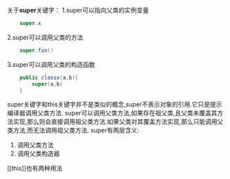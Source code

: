 关于**super**关键字：
1.super可以指向父类的实例变量
```Java
    super.x
```
2.super可以调用父类的方法
```Java
    super.fun()
```
3.super可以调用父类的构造函数
```Java
    public classx(a,b){
        super(a,b)
    }

```
super关键字和this关键字并不是类似的概念,super不表示对象的引用.它只是提示编译器调用父类方法.
super可以调用父类方法,如果存在祖父类,且父类未覆盖其方法实现,那么则会直接调用祖父类方法.如果父类对其覆盖方法实现,那么只能调用父类方法,而无法调用祖父类方法.
super有两层含义:
1. 调用父类方法
2. 调用父类构造器

[[this]]也有两种用法